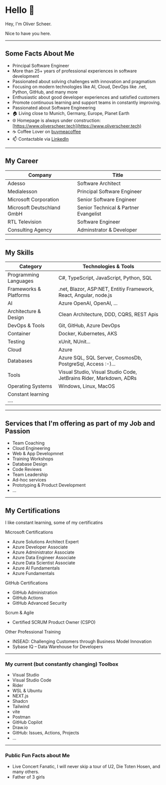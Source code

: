 # Hello 👋

Hey, I'm Oliver Scheer.

Nice to have you here.

---

## Some Facts About Me

- Principal Software Engineer
- More than 25+ years of professional experiences in software development
- Passionated about solving challenges with innovation and pragmatism
- Focusing on modern technologies like AI, Cloud, DevOps like .net, Python, GitHub, and many more
- Enthusiastic about good developer experiences and satisfied customers
- Promote continuous learning and support teams in constantly improving.
- Passionated about Software Engineering
- 🏠 Living close to Munich, Germany, Europe, Planet Earth
- 🌐 Homepage is always under construction: [https://www.oliverscheer.tech](https://www.oliverscheer.tech)
- ☕ Coffee Lover on [buymeacoffee](https://www.buymeacoffee.com/oliverscheer)
- 📫 Contactable via [LinkedIn](https://www.linkedin.com/in/scheeroliver/)

---

## My Career

| Company                    | Title                                 |
| -------------------------- | ------------------------------------- |
| Adesso                     | Software Architect                    |
| Medialesson                | Principal Software Engineer           |
| Microsoft Corporation      | Senior Software Engineer              |
| Microsoft Deutschland GmbH | Senior Technical & Partner Evangelist |
| RTL Television             | Software Engineer                     |
| Consulting Agency          | Adminstrator & Developer              |

---

## My Skills

| **Category**           | **Technologies & Tools**                                           |
| ---------------------- | ------------------------------------------------------------------ |
| Programming Languages  | C#, TypeScript, JavaScript, Python, SQL                                        |
| Frameworks & Platforms | .net, Blazor, ASP:NET, Entitiy Framework, React, Angular, node.js           |
| AI                     | Azure OpenAI, OpenAI, ...                                          |
| Architecture & Design  | Clean Architecture, DDD, CQRS, REST Apis                           |
| DevOps & Tools         | Git, GitHub, Azure DevOps                                          |
| Container              | Docker, Kubernetes, AKS                                            |
| Testing                | xUnit, NUnit...                                                    |
| Cloud                  | Azure                                                              |
| Databases              | Azure SQL, SQL Server, CosmosDb, PostgreSql, Access :-)...         |
| Tools                  | Visual Studio, Visual Studio Code, JetBrains Rider, Markdown, ADRs |
| Operating Systems      | Windows, Linux, MacOS                                              |
| Constant learning .... |                                                                    |

---

## Services that I'm offering as part of my Job and Passion

- Team Coaching
- Cloud Engineering
- Web & App Developmnet
- Training Workshops
- Database Design
- Code Reviews
- Team Leadership
- Ad-hoc services
- Prototyping & Product Development
- ...

---

## My Certifications

I like constant learning, some of my certificatins

Microsoft Certifications
-	Azure Solutions Architect Expert
-	Azure Developer Associate
-	Azure Administrator Associate
-	Azure Data Engineer Associate
-	Azure Data Scientist Associate
-	Azure AI Fundamentals
-	Azure Fundamentals
  
GitHub Certifications
-	GitHub Administration
-	GitHub Actions
-	GitHub Advanced Security
  
Scrum & Agile
-	Certified SCRUM Product Owner (CSPO)
  
Other Professional Training
-	INSEAD: Challenging Customers through Business Model Innovation
-	Sybase IQ – Data Warehouse for Developers

---

### My current (but constantly changing) Toolbox

- Visual Studio
- Visual Studio Code
- Rider
- WSL & Ubuntu
- NEXT.js
- Shadcn
- Tailwind
- vite
- Postman
- GitHub Copilot
- Draw.io
- GitHub: Issues, Actions, Projects
- ...

---

### Public Fun Facts about Me

- Live Concert Fanatic, I will never skip a tour of U2, Die Toten Hosen, and many others. 
- Father of 3 girls
